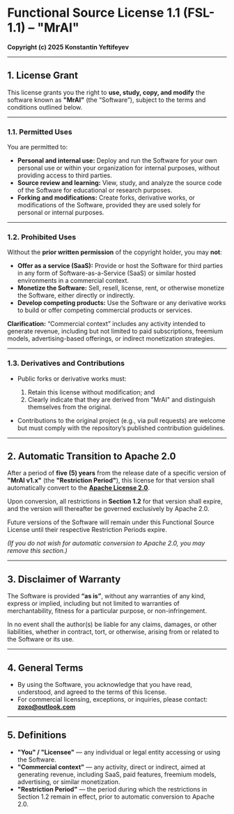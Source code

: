 
# Functional Source License 1.1 (FSL-1.1) – "MrAI"

**Copyright (c) 2025 Konstantin Yeftifeyev**

---

## 1. License Grant

This license grants you the right to **use, study, copy, and modify** the software known as **"MrAI"** (the “Software”), subject to the terms and conditions outlined below.

---

### 1.1. Permitted Uses

You are permitted to:

* **Personal and internal use:** Deploy and run the Software for your own personal use or within your organization for internal purposes, without providing access to third parties.
* **Source review and learning:** View, study, and analyze the source code of the Software for educational or research purposes.
* **Forking and modifications:** Create forks, derivative works, or modifications of the Software, provided they are used solely for personal or internal purposes.

---

### 1.2. Prohibited Uses

Without the **prior written permission** of the copyright holder, you may **not**:

* **Offer as a service (SaaS):** Provide or host the Software for third parties in any form of Software-as-a-Service (SaaS) or similar hosted environments in a commercial context.
* **Monetize the Software:** Sell, resell, license, rent, or otherwise monetize the Software, either directly or indirectly.
* **Develop competing products:** Use the Software or any derivative works to build or offer competing commercial products or services.

**Clarification:**
“Commercial context” includes any activity intended to generate revenue, including but not limited to paid subscriptions, freemium models, advertising-based offerings, or indirect monetization strategies.

---

### 1.3. Derivatives and Contributions

* Public forks or derivative works must:

  1. Retain this license without modification; and
  2. Clearly indicate that they are derived from "MrAI" and distinguish themselves from the original.
* Contributions to the original project (e.g., via pull requests) are welcome but must comply with the repository’s published contribution guidelines.

---

## 2. Automatic Transition to Apache 2.0

After a period of **five (5) years** from the release date of a specific version of **"MrAI v1.x"** (the **"Restriction Period"**), this license for that version shall automatically convert to the [**Apache License 2.0**](https://www.apache.org/licenses/LICENSE-2.0).

Upon conversion, all restrictions in **Section 1.2** for that version shall expire, and the version will thereafter be governed exclusively by Apache 2.0.

Future versions of the Software will remain under this Functional Source License until their respective Restriction Periods expire.

*(If you do not wish for automatic conversion to Apache 2.0, you may remove this section.)*

---

## 3. Disclaimer of Warranty

The Software is provided **“as is”**, without any warranties of any kind, express or implied, including but not limited to warranties of merchantability, fitness for a particular purpose, or non-infringement.

In no event shall the author(s) be liable for any claims, damages, or other liabilities, whether in contract, tort, or otherwise, arising from or related to the Software or its use.

---

## 4. General Terms

* By using the Software, you acknowledge that you have read, understood, and agreed to the terms of this license.
* For commercial licensing, exceptions, or inquiries, please contact: **[zoxo@outlook.com](mailto:zoxo@outlook.com)**

---

## 5. Definitions

* **"You" / "Licensee"** — any individual or legal entity accessing or using the Software.
* **"Commercial context"** — any activity, direct or indirect, aimed at generating revenue, including SaaS, paid features, freemium models, advertising, or similar monetization.
* **"Restriction Period"** — the period during which the restrictions in Section 1.2 remain in effect, prior to automatic conversion to Apache 2.0.
